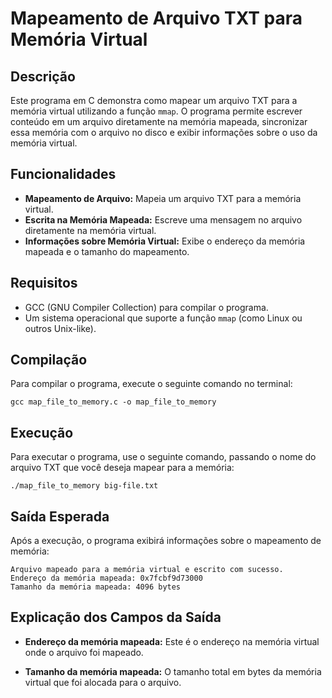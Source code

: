 # Mapeamento de Arquivo TXT para Memória Virtual

## Descrição

Este programa em C demonstra como mapear um arquivo TXT para a memória virtual utilizando a função `mmap`. O programa permite escrever conteúdo em um arquivo diretamente na memória mapeada, sincronizar essa memória com o arquivo no disco e exibir informações sobre o uso da memória virtual.

## Funcionalidades

- **Mapeamento de Arquivo:** Mapeia um arquivo TXT para a memória virtual.
- **Escrita na Memória Mapeada:** Escreve uma mensagem no arquivo diretamente na memória virtual.
- **Informações sobre Memória Virtual:** Exibe o endereço da memória mapeada e o tamanho do mapeamento.

## Requisitos

- GCC (GNU Compiler Collection) para compilar o programa.
- Um sistema operacional que suporte a função `mmap` (como Linux ou outros Unix-like).

## Compilação

Para compilar o programa, execute o seguinte comando no terminal:

```
gcc map_file_to_memory.c -o map_file_to_memory 
```

## Execução

Para executar o programa, use o seguinte comando, passando o nome do arquivo TXT que você deseja mapear para a memória:

```
./map_file_to_memory big-file.txt
```

## Saída Esperada

Após a execução, o programa exibirá informações sobre o mapeamento de memória:

```
Arquivo mapeado para a memória virtual e escrito com sucesso.
Endereço da memória mapeada: 0x7fcbf9d73000
Tamanho da memória mapeada: 4096 bytes
```

## Explicação dos Campos da Saída

- **Endereço da memória mapeada:** Este é o endereço na memória virtual onde o arquivo foi mapeado.

- **Tamanho da memória mapeada:** O tamanho total em bytes da memória virtual que foi alocada para o arquivo.

